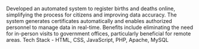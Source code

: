 Developed an automated system to register births and deaths online, simplifying the process for citizens and improving data accuracy. The system generates certificates automatically and enables authorized personnel to manage data in real-time. Benefits include eliminating the need for in-person visits to government offices, particularly beneficial for remote areas.
Tech Stack - HTML, CSS, JavaScript, PHP, Apache, MySQL
